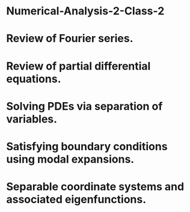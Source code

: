 # Numerical-Analysis-2-Class-2
# Review of Fourier series.
# Review of partial differential equations.
# Solving PDEs via separation of variables.
# Satisfying boundary conditions using modal expansions.
# Separable coordinate systems and associated eigenfunctions.
